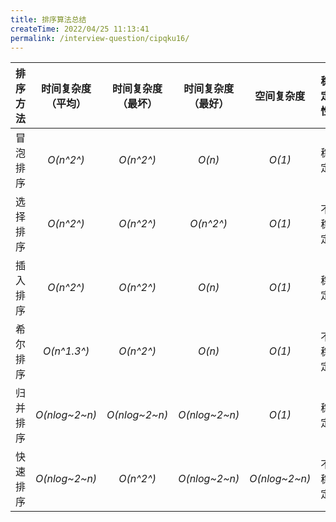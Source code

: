 ```yaml
---
title: 排序算法总结
createTime: 2022/04/25 11:13:41
permalink: /interview-question/cipqku16/
---
```


| 排序方法 | 时间复杂度（平均） | 时间复杂度（最坏） | 时间复杂度 （最好） |  空间复杂度   | 稳定性 |
| :------: | :----------------: | :----------------: | :-----------------: | :-----------: | :----: |
| 冒泡排序 |     _O(n^2^)_      |     _O(n^2^)_      |       _O(n)_        |    _O(1)_     |  稳定  |
| 选择排序 |     _O(n^2^)_      |     _O(n^2^)_      |      _O(n^2^)_      |    _O(1)_     | 不稳定 |
| 插入排序 |     _O(n^2^)_      |     _O(n^2^)_      |       _O(n)_        |    _O(1)_     |  稳定  |
| 希尔排序 |    _O(n^1.3^)_     |     _O(n^2^)_      |       _O(n)_        |    _O(1)_     | 不稳定 |
| 归并排序 |   _O(nlog~2~n)_    |   _O(nlog~2~n)_    |    _O(nlog~2~n)_    |    _O(1)_     |  稳定  |
| 快速排序 |   _O(nlog~2~n)_    |     _O(n^2^)_      |    _O(nlog~2~n)_    | _O(nlog~2~n)_ | 不稳定 |
